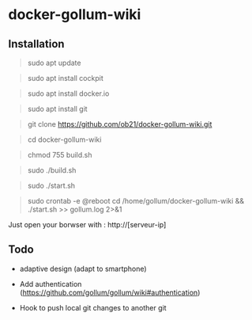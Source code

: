 # docker-gollum-wiki

## Installation

> sudo apt update

> sudo apt install cockpit

> sudo apt install docker.io

> sudo apt install git

> git clone https://github.com/ob21/docker-gollum-wiki.git

> cd docker-gollum-wiki

> chmod 755 build.sh

> sudo ./build.sh

> sudo ./start.sh

> sudo crontab -e
  @reboot cd /home/gollum/docker-gollum-wiki && ./start.sh >> gollum.log 2>&1

Just open your borwser with : http://[serveur-ip]

## Todo

- adaptive design (adapt to smartphone)

- Add authentication (https://github.com/gollum/gollum/wiki#authentication)

- Hook to push local git changes to another git 


